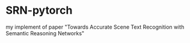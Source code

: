 # SRN-pytorch
my implement of paper "Towards Accurate Scene Text Recognition with Semantic Reasoning Networks"

